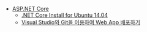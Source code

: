 - [ASP.NET Core](README.md)
  - [.NET Core Install for Ubuntu 14.04](Install.Net.Core.md)
  - [Visual Studio와 Git을 이용하여 Web App 배포하기](VS.Git.md)
